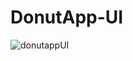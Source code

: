 # DonutApp-UI
![donutappUI](https://user-images.githubusercontent.com/105099908/212761489-8fb34a25-fe67-480c-931c-c90e1e11e6d7.png)
